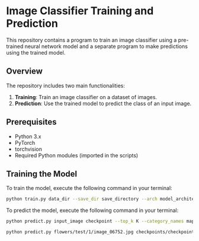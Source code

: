 # Image Classifier Training and Prediction

This repository contains a program to train an image classifier using a pre-trained neural network model and a separate program to make predictions using the trained model.

## Overview

The repository includes two main functionalities:
1. **Training**: Train an image classifier on a dataset of images.
2. **Prediction**: Use the trained model to predict the class of an input image.

## Prerequisites

- Python 3.x
- PyTorch
- torchvision
- Required Python modules (imported in the scripts)

## Training the Model

To train the model, execute the following command in your terminal:

```bash
python train.py data_dir --save_dir save_directory --arch model_architecture --learning_rate lr --hidden_units hidden_units --epochs num_epochs --gpu

```

To predict the model, execute the following command in your terminal:

```bash
python predict.py input_image checkpoint --top_k K --category_names mapping_file --gpu

python predict.py flowers/test/1/image_06752.jpg checkpoints/checkpoint.pth --top_k 5 --category_names cat_to_name.json --gpu

